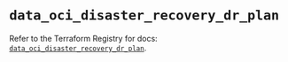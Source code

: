 # `data_oci_disaster_recovery_dr_plan`

Refer to the Terraform Registry for docs: [`data_oci_disaster_recovery_dr_plan`](https://registry.terraform.io/providers/hashicorp/oci/7.19.0/docs/data-sources/disaster_recovery_dr_plan).
